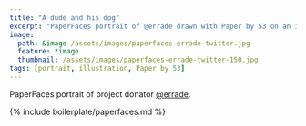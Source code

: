 ```yaml
---
title: "A dude and his dog"
excerpt: "PaperFaces portrait of @errade drawn with Paper by 53 on an iPad."
image: 
  path: &image /assets/images/paperfaces-errade-twitter.jpg 
  feature: *image
  thumbnail: /assets/images/paperfaces-errade-twitter-150.jpg
tags: [portrait, illustration, Paper by 53]
---
```


PaperFaces portrait of project donator [@errade](http://twitter.com/errade).

{% include boilerplate/paperfaces.md %}
